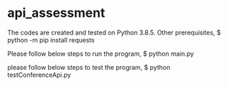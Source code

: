 # api_assessment
The codes are created and tested on Python 3.8.5.
Other prerequisites,
  $ python -m pip install requests

Please follow below steps to run the program,
  $ python main.py
  
please follow below steps to test the program,
  $ python testConferenceApi.py
  
